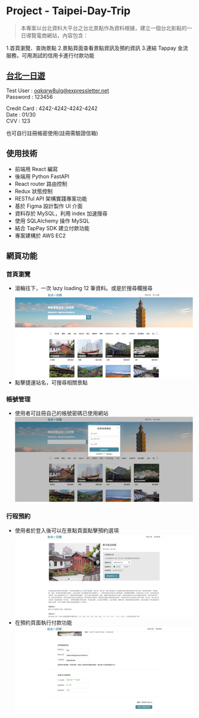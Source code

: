 # Project - Taipei-Day-Trip

> 本專案以台北資料大平台之台北景點作為資料根據，建立一個台北影點的一日導覽電商網站，內容包含：

1.首頁瀏覽、查詢景點 2.景點頁面查看景點資訊及預約資訊 3.連結 Tappay 金流服務，可用測試的信用卡進行付款功能

## [台北一日遊](http://18.176.26.217:8000/)

Test User : oqkqrw8ulg@expressletter.net  
Password : 123456

Credit Card : 4242-4242-4242-4242  
Date : 01/30  
CVV : 123

也可自行註冊帳密使用(註冊需驗證信箱)

## 使用技術

- 前端用 React 編寫
- 後端用 Python FastAPI
- React router 路由控制
- Redux 狀態控制
- RESTful API 架構實踐專案功能
- 基於 Figma 設計製作 UI 介面
- 資料存於 MySQL，利用 index 加速搜尋
- 使用 SQLAlchemy 操作 MySQL
- 結合 TapPay SDK 建立付款功能
- 專案建構於 AWS EC2

## 網頁功能

### 首頁瀏覽

- 滾輪往下，一次 lazy loading 12 筆資料。或是於搜尋欄搜尋
  ![r1](/readIMG/R1.png)
- 點擊捷運站名，可搜尋相關景點

### 帳號管理

- 使用者可註冊自己的帳號密碼已使用網站
  ![r2](/readIMG/R2.png)

### 行程預約

- 使用者於登入後可以在景點頁面點擊預約選項
  ![r3](/readIMG/R3.png)
- 在預約頁面執行付款功能
  ![r4](/readIMG/R4.png)
